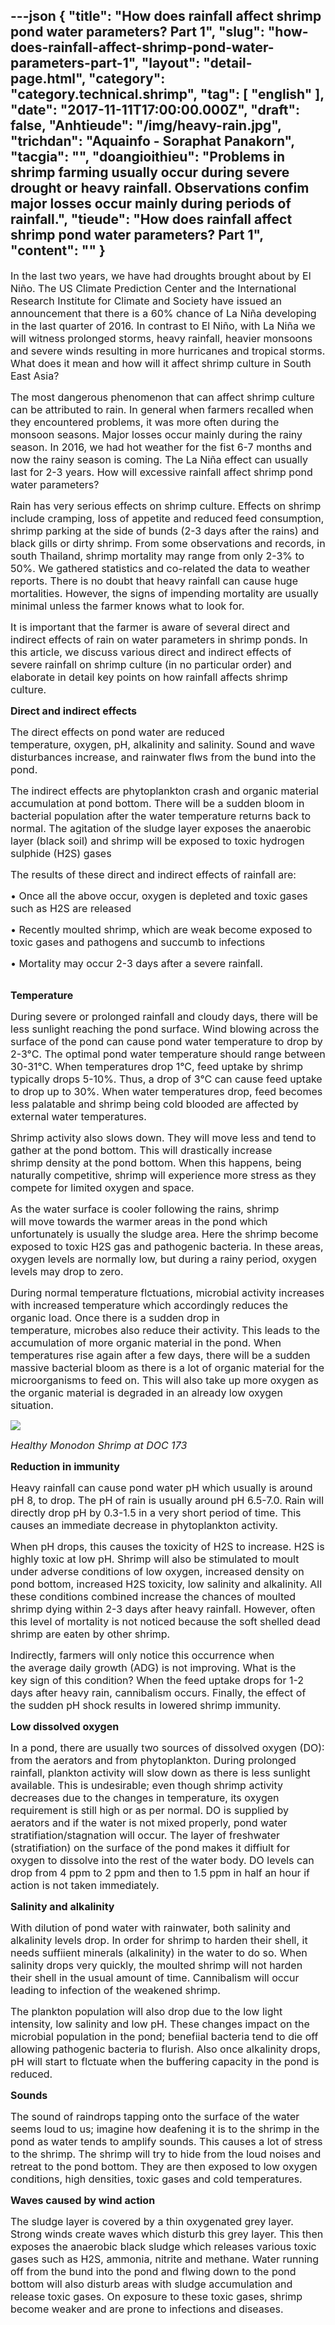 ---json
{
    "title": "How does rainfall affect shrimp pond water parameters? Part 1",
    "slug": "how-does-rainfall-affect-shrimp-pond-water-parameters-part-1",
    "layout": "detail-page.html",
    "category": "category.technical.shrimp",
    "tag": [
        "english"
    ],
    "date": "2017-11-11T17:00:00.000Z",
    "draft": false,
    "Anhtieude": "/img/heavy-rain.jpg",
    "trichdan": "Aquainfo - Soraphat Panakorn",
    "tacgia": "",
    "doangioithieu": "Problems in shrimp farming usually occur during severe drought or heavy rainfall. Observations confim major losses occur mainly during periods of rainfall.",
    "tieude": "How does rainfall affect shrimp pond water parameters? Part 1",
    "__content__": ""
}
---
<p><span style="font-size:16px">In the last two years, we have had droughts brought about by El Ni&ntilde;o. The US Climate Prediction Center and the International Research Institute for Climate and Society have issued an announcement that there is a 60% chance of La Ni&ntilde;a developing in the last quarter of 2016. In contrast to El Ni&ntilde;o, with La Ni&ntilde;a we will witness prolonged storms, heavy rainfall, heavier monsoons and severe winds resulting in more hurricanes and tropical&nbsp;storms. What does it mean and how will it affect shrimp culture in South East Asia?</span></p>

<p><span style="font-size:16px">The most dangerous phenomenon that can affect shrimp culture can be attributed to rain. In general when farmers recalled when they encountered problems, it was more often during the monsoon seasons. Major losses occur mainly during the rainy season. In 2016, we had hot weather for the fist 6-7 months and now the rainy season is coming. The La Ni&ntilde;a effect can usually last for 2-3 years. How will excessive rainfall affect shrimp pond water parameters?</span></p>

<p><span style="font-size:16px">Rain has very serious effects on shrimp culture. Effects on shrimp include cramping, loss of appetite and reduced feed consumption, shrimp parking at the side of bunds (2-3 days after&nbsp;the rains) and black gills or dirty shrimp. From some observations and records, in south Thailand, shrimp mortality may range from only 2-3% to 50%. We gathered statistics and co-related the data to weather reports. There is no doubt that heavy rainfall can cause huge mortalities. However, the signs of impending mortality are usually minimal unless the farmer knows what to look for.</span></p>

<p><span style="font-size:16px">It is important that the farmer is aware of several direct and indirect effects of rain on water parameters in shrimp ponds. In this article, we discuss various direct and indirect effects of severe rainfall on shrimp culture (in no particular order) and elaborate in detail key points on how rainfall affects shrimp culture.</span></p>

<p><span style="font-size:16px"><strong>Direct and indirect effects</strong></span></p>

<p><span style="font-size:16px">The direct effects on pond water are reduced temperature,&nbsp;oxygen, pH, alkalinity and salinity. Sound and wave disturbances&nbsp;increase, and rainwater flws from the bund into the pond.</span></p>

<p><span style="font-size:16px">The indirect effects are phytoplankton crash and organic material accumulation at pond bottom. There will be a sudden bloom in bacterial population after the water temperature returns back to normal. The agitation of the sludge layer exposes the anaerobic layer (black soil) and shrimp will be exposed to toxic hydrogen sulphide (H2S) gases</span></p>

<p><span style="font-size:16px">The results of these direct and indirect effects of rainfall are:</span></p>

<p><span style="font-size:16px">&bull; Once all the above occur, oxygen is depleted and toxic gases such as H2S are released</span></p>

<p><span style="font-size:16px">&bull; Recently moulted shrimp, which are weak become exposed to toxic gases and pathogens and succumb to infections</span></p>

<p><span style="font-size:16px">&bull; Mortality may occur 2-3 days after a severe rainfall.</span></p>

<p><br />
<span style="font-size:16px"><strong>Temperature</strong></span></p>

<p><span style="font-size:16px">During severe or prolonged rainfall and cloudy days, there will be less sunlight reaching the pond surface. Wind blowing across the surface of the pond can cause pond water temperature to drop by 2-3&deg;C. The optimal pond water temperature should range&nbsp;between 30-31&deg;C. When temperatures drop 1&deg;C, feed uptake&nbsp;by shrimp typically drops 5-10%. Thus, a drop of 3&deg;C can cause&nbsp;feed uptake to drop up to 30%. When water temperatures drop,&nbsp;feed becomes less palatable and shrimp being cold blooded are&nbsp;affected by external water temperatures.</span></p>

<p><span style="font-size:16px">Shrimp activity also slows down. They will move less and tend&nbsp;to gather at the pond bottom. This will drastically increase shrimp&nbsp;density at the pond bottom. When this happens, being naturally&nbsp;competitive, shrimp will experience more stress as they compete&nbsp;for limited oxygen and space.</span></p>

<p><span style="font-size:16px">As the water surface is cooler following the rains, shrimp will&nbsp;move towards the warmer areas in the pond which unfortunately&nbsp;is usually the sludge area. Here the shrimp become exposed to&nbsp;toxic H2S gas and pathogenic bacteria. In these areas, oxygen&nbsp;levels are normally low, but during a rainy period, oxygen levels&nbsp;may drop to zero.</span></p>

<p><span style="font-size:16px">During normal temperature flctuations, microbial activity&nbsp;increases with increased temperature which accordingly reduces&nbsp;the organic load. Once there is a sudden drop in temperature,&nbsp;microbes also reduce their activity. This leads to the accumulation&nbsp;of more organic material in the pond. When temperatures rise&nbsp;again after a few days, there will be a sudden massive bacterial&nbsp;bloom as there is a lot of organic material for the microorganisms&nbsp;to feed on. This will also take up more oxygen as the organic&nbsp;material is degraded in an already low oxygen situation.</span></p>

<p><span style="font-size:16px"><a href="https://2.bp.blogspot.com/-TJWv13nZJOA/WKm1cMsIfmI/AAAAAAAAAcA/7Zfvj1pNkUojq_OYo4f_B23zL5gGC6KkQCLcB/s1600/2017-02-19%2B20_40_09-AQUA%2BCulture%2BAP%2BNov-Dec%2B2016167.pdf%2B-%2BFoxit%2BReader.jpg"><img src="https://2.bp.blogspot.com/-TJWv13nZJOA/WKm1cMsIfmI/AAAAAAAAAcA/7Zfvj1pNkUojq_OYo4f_B23zL5gGC6KkQCLcB/s400/2017-02-19%2B20_40_09-AQUA%2BCulture%2BAP%2BNov-Dec%2B2016167.pdf%2B-%2BFoxit%2BReader.jpg" /></a></span></p>

<p><span style="font-size:16px"><em>Healthy Monodon Shrimp at DOC 173</em></span></p>

<p><span style="font-size:16px"><strong>Reduction in immunity</strong></span></p>

<p><span style="font-size:16px">Heavy rainfall can cause pond water pH which usually is around pH 8, to drop. The pH of rain is usually around pH 6.5-7.0. Rain will directly drop pH by 0.3-1.5 in a very short period of time. This causes an immediate decrease in phytoplankton activity.</span></p>

<p><span style="font-size:16px">When pH drops, this causes the toxicity of H2S to increase. H2S is highly toxic at low pH. Shrimp will also be stimulated to moult under adverse conditions of low oxygen, increased density on pond bottom, increased H2S toxicity, low salinity and alkalinity. All these conditions combined increase the chances of moulted shrimp dying within 2-3 days after heavy rainfall. However, often this level of mortality is not noticed because the soft shelled dead shrimp are eaten by other shrimp.</span></p>

<p><span style="font-size:16px">Indirectly, farmers will only notice this occurrence when the&nbsp;average daily growth (ADG) is not improving. What is the key&nbsp;sign of this condition? When the feed uptake drops for 1-2 days&nbsp;after heavy rain, cannibalism occurs. Finally, the effect of the&nbsp;sudden pH shock results in lowered shrimp immunity.</span></p>

<p><span style="font-size:16px"><strong>Low dissolved oxygen</strong></span></p>

<p><span style="font-size:16px">In a pond, there are usually two sources of dissolved oxygen (DO): from the aerators and from phytoplankton. During prolonged rainfall, plankton activity will slow down as there is&nbsp;less sunlight available. This is undesirable; even though shrimp activity decreases due to the changes in temperature, its oxygen requirement is still high or as per normal. DO is supplied by aerators and if the water is not mixed properly, pond water stratifiation/stagnation will occur. The layer of freshwater (stratifiation) on the surface of the pond makes it diffiult for oxygen to dissolve into the rest of the water body. DO levels can drop from 4 ppm to 2 ppm and then to 1.5 ppm in half an hour if action is not taken immediately.</span></p>

<p><span style="font-size:16px"><strong>Salinity and alkalinity</strong></span></p>

<p><span style="font-size:16px">With dilution of pond water with rainwater, both salinity and alkalinity levels drop. In order for shrimp to harden their shell, it needs suffiient minerals (alkalinity) in the water to do so. When salinity drops very quickly, the moulted shrimp will not harden their shell in the usual amount of time. Cannibalism will occur leading to infection of the weakened shrimp.</span></p>

<p><span style="font-size:16px">The plankton population will also drop due to the low light intensity, low salinity and low pH. These changes impact on the microbial population in the pond; benefiial bacteria tend to die&nbsp;off allowing pathogenic bacteria to flurish. Also once alkalinity drops, pH will start to flctuate when the buffering capacity in the pond is reduced.</span></p>

<p><span style="font-size:16px"><strong>Sounds</strong></span></p>

<p><span style="font-size:16px">The sound of raindrops tapping onto the surface of the water seems loud to us; imagine how deafening it is to the shrimp in the pond as water tends to amplify sounds. This causes a lot of stress to the shrimp. The shrimp will try to hide from the loud noises and retreat to the pond bottom. They are then exposed to low oxygen conditions, high densities, toxic gases and cold temperatures.</span></p>

<p><span style="font-size:16px"><strong>Waves caused by wind action</strong></span></p>

<p><span style="font-size:16px">The sludge layer is covered by a thin oxygenated grey layer. Strong winds create waves which disturb this grey layer. This then exposes the anaerobic black sludge which releases various toxic gases such as H2S, ammonia, nitrite and methane. Water running off from the bund into the pond and flwing down to the pond bottom will also disturb areas with sludge accumulation and release toxic gases. On exposure to these toxic gases, shrimp become weaker and are prone to infections and diseases.</span></p>
